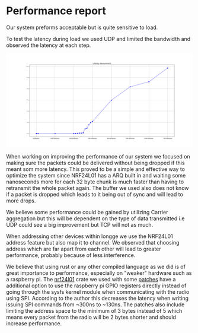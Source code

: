 # Performance report

Our system preforms acceptable but is quite sensitive to load.

To test the latency during load we used UDP and limited the bandwidth and observed the
latency at each step.

![latency graph](latency_measurement.png "the observed latency")

When working on improving the performance of our system we focused on making sure the
packets could be delivered without being dropped if this meant som more latency. This
proved to be a simple and effective way to optimize the system since NRF24L01 has a
ARQ built in and waiting some nanoseconds more for each 32 byte chunk is much faster
than having to retransmit the whole packet again. The buffer we used also does not
know if a packet is dropped which leads to it being out of sync and will lead to more
drops.

We believe some performance could be gained by utilizing Carrier aggregation but this
will be dependent on the type of data transmitted i.e UDP could see a big improvement
but TCP will not as much.

When addressing other devices within longge we use the NRF24L01 address feature but
also map it to channel. We observed that choosing address which are far apart from
each other will lead to greater performance, probably because of less interference.

We believe that using rust or any other compiled language as we did is of great
importance to performance, especially on "weaker" hardware such as a raspberry pi.
The [nrf24l01](https://docs.rs/nrf24l01/latest/nrf24l01/) crate we used with some
[patches](https://github.com/rtxm/rust-nrf24l01/compare/master...blennster:rust-nrf24l01:master)
have a additional option to use the raspberry pi GPIO registers directly instead
of going through the sysfs kernel module when communicating with the radio using SPI.
According to the author this decreases the latency when writing issuing SPI commands
from ~300ns to ~130ns. The patches also include limiting the address space to
the minimum of 3 bytes instead of 5 which means every packet from the radio
will be 2 bytes shorter and should increase performance.
